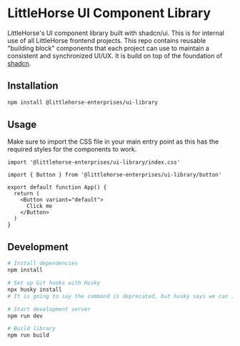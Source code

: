 # LittleHorse UI Component Library

LittleHorse's UI component library built with shadcn/ui.
This is for internal use of all LittleHorse frontend projects.
This repo contains reusable "building block" components that each project can use to maintain a consistent and synchronized UI/UX.
It is build on top of the foundation of [shadcn](https://ui.shadcn.com/docs/components).

## Installation

```bash
npm install @littlehorse-enterprises/ui-library
```

## Usage

Make sure to import the CSS file in your main entry point as this has the required styles for the components to work.

```tsx
import '@littlehorse-enterprises/ui-library/index.css'
```

```tsx
import { Button } from '@littlehorse-enterprises/ui-library/button'

export default function App() {
  return (
    <Button variant="default">
      Click me
    </Button>
  )
}
```

## Development

```bash
# Install dependencies
npm install

# Set up Git hooks with Husky
npx husky install
# It is going to say the command is deprecated, but husky says we can ignore that because we are a library with consumers not an app. So we don't want to do postinstall script that would effect consumers of the library.

# Start development server
npm run dev

# Build library
npm run build
```
